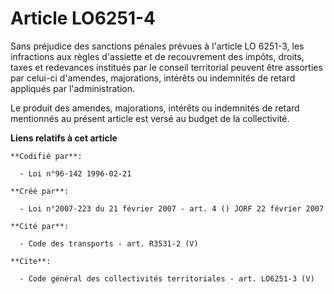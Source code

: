 # Article LO6251-4

Sans préjudice des sanctions pénales prévues à l'article LO 6251-3, les infractions aux règles d'assiette et de recouvrement
des impôts, droits, taxes et redevances institués par le conseil territorial peuvent être assorties par celui-ci d'amendes,
majorations, intérêts ou indemnités de retard appliqués par l'administration. 

Le produit des amendes, majorations, intérêts ou indemnités de retard mentionnés au présent article est versé au budget de la
collectivité.

**Liens relatifs à cet article**

	**Codifié par**:

	  - Loi n°96-142 1996-02-21

	**Créé par**:

	  - Loi n°2007-223 du 21 février 2007 - art. 4 () JORF 22 février 2007

	**Cité par**:

	  - Code des transports - art. R3531-2 (V)

	**Cite**:

	  - Code général des collectivités territoriales - art. LO6251-3 (V)
